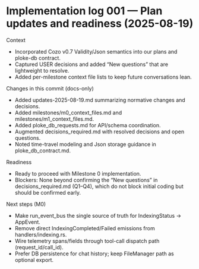 # Implementation log 001 — Plan updates and readiness (2025-08-19)

Context
- Incorporated Cozo v0.7 Validity/Json semantics into our plans and ploke-db contract.
- Captured USER decisions and added “New questions” that are lightweight to resolve.
- Added per-milestone context file lists to keep future conversations lean.

Changes in this commit (docs-only)
- Added updates-2025-08-19.md summarizing normative changes and decisions.
- Added milestones/m0_context_files.md and milestones/m1_context_files.md.
- Added ploke_db_requests.md for API/schema coordination.
- Augmented decisions_required.md with resolved decisions and open questions.
- Noted time-travel modeling and Json storage guidance in ploke_db_contract.md.

Readiness
- Ready to proceed with Milestone 0 implementation.
- Blockers: None beyond confirming the “New questions” in decisions_required.md (Q1–Q4), which do not block initial coding but should be confirmed early.

Next steps (M0)
- Make run_event_bus the single source of truth for IndexingStatus → AppEvent.
- Remove direct IndexingCompleted/Failed emissions from handlers/indexing.rs.
- Wire telemetry spans/fields through tool-call dispatch path (request_id/call_id).
- Prefer DB persistence for chat history; keep FileManager path as optional export.
